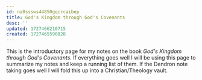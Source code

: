 ```yaml
---
id: na0sssws44850gqcrcaibep
title: God's Kingdom through God's Covenants
desc: ''
updated: 1727466210715
created: 1727465590828
---
```




This is the introductory page for my notes on the book *God's Kingdom through God's Covenants*. If everything goes well I will be using this page to summarize my notes and keep a running list of them. If the Dendron note taking goes well I will fold this up into a Christian/Theology vault.

